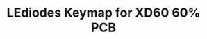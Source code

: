---
layout: layouts/keymapdb_entry.njk
OS: []
keymap_author: LEdiodes
firmware: QMK
hasHomeRowMods: False
hasLetterOnThumb: False
hasVerticalCombos: False
keymap_image: https://i.imgur.com/pDneawX.jpg
imageDate: idk
keyCount: 67
keyboard: DZ60
languages: ['English']
layerCount: 3
title: "LEdiodes Keymap for XD60 60% PCB"
split: False
stagger: row
summary: 
keymap_url: https://github.com/LEdiodes/qmk_firmware/tree/master/keyboards/dz60/keymaps/LEdiodes
writeup: https://github.com/LEdiodes/qmk_firmware/tree/master/keyboards/dz60/keymaps/LEdiodes/readme.md
---